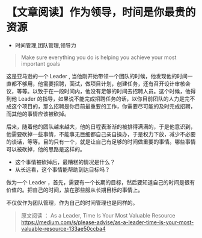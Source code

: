 # 【文章阅读】作为领导，时间是你最贵的资源
- 时间管理,团队管理,领导力

> Make sure everything you do is helping you achieve your most important goals

这是亚马逊的一个 Leader , 当他刚开始带领一个团队的时候，他发现他的时间一直都不够用，他需要招聘，面试，做项目计划，创建任务，还有召开设计审核会议，等等。以致于在一段时间内，他没有足够的时间去招聘人员。这个时候，他得到他 Leader 的指导，如果说不能完成招聘任务的话，以你目前团队的人力是完不成这个项目的，那么招聘是你目前最重要的工作，你需要尽可能的及时完成招聘，而其他的事情应该被砍掉。

后来，随着他的团队越来越大，他的日程表渐渐的被排得满满的，于是他意识到，他需要砍掉一些事情，不能事无巨细都自己亲自操办，于是权力下放，减少不必要的谈话，等等。目的只有一个，就是让自己有足够的时间做重要的事情。哪些事情可以被砍掉，他的思路是这样的。

 - 这个事情被砍掉后，最糟糕的情况是什么？
 - 从长远看，这个事情能帮助到达目标吗？
 
做为一个 Leader ，首先，需要有一个长期的目标，然后要知道自己的时间是很有价值的。把自己的时间，放在那些服从长期目标的事情上。

不仅仅作为团队管理，作为自己的时间管理也是同样的。

> 原文阅读 ： As a Leader, Time Is Your Most Valuable Resource
> https://medium.com/s/please-advise/as-a-leader-time-is-your-most-valuable-resource-133ae50ccba4
